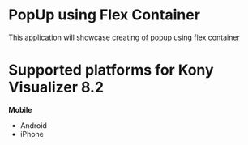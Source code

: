 PopUp using Flex Container
===========

This application will showcase creating of popup using flex container

# Supported platforms for Kony Visualizer 8.2
**Mobile**
 * Android
 * iPhone

